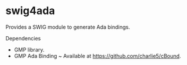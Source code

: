 # swig4ada
Provides a SWIG module to generate Ada bindings.

Dependencies

- GMP library.
- GMP Ada Binding ~ Available at https://github.com/charlie5/cBound.
